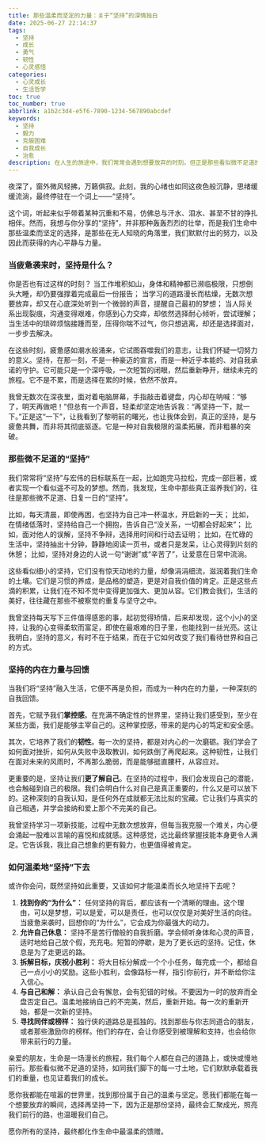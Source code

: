```yaml
---
title: 那些温柔而坚定的力量：关于“坚持”的深情独白
date: 2025-06-27 22:14:37
tags:
  - 坚持
  - 成长
  - 勇气
  - 韧性
  - 心灵感悟
categories:
  - 心灵成长
  - 生活哲学
toc: true
toc_number: true
abbrlink: a1b2c3d4-e5f6-7890-1234-567890abcdef
keywords:
  - 坚持
  - 毅力
  - 克服困难
  - 自我成长
  - 治愈
description: 在人生的旅途中，我们常常会遇到想要放弃的时刻。但正是那些看似微不足道的坚持，如同涓涓细流汇聚成海，最终塑造了我们，也照亮了前行的路。这篇文章，想与你一同感受坚持的力量，以及它如何温柔地治愈并成就我们。
---
```


夜深了，窗外微风轻拂，万籁俱寂。此刻，我的心绪也如同这夜色般沉静，思绪缓缓流淌，最终停驻在一个词上——“坚持”。

这个词，听起来似乎带着某种沉重和不易，仿佛总与汗水、泪水、甚至不甘的挣扎相伴。然而，我想与你分享的“坚持”，并非那种轰轰烈烈的壮举，而是我们生命中那些温柔而坚定的选择，是那些在无人知晓的角落里，我们默默付出的努力，以及因此而获得的内心平静与力量。

### 当疲惫袭来时，坚持是什么？

你是否也有过这样的时刻？
当工作堆积如山，身体和精神都已濒临极限，只想倒头大睡，却仍要强撑着完成最后一份报告；
当学习的道路漫长而枯燥，无数次想要放弃，却又在心底深处听到一个微弱的声音，提醒自己最初的梦想；
当人际关系出现裂痕，沟通变得艰难，你感到心力交瘁，却依然选择耐心倾听，尝试理解；
当生活中的琐碎烦恼接踵而至，压得你喘不过气，你只想逃离，却还是选择面对，一步步去解决。

在这些时刻，疲惫感如潮水般涌来，它试图吞噬我们的意志，让我们怀疑一切努力的意义。坚持，在那一刻，不是一种豪迈的宣言，而是一种近乎本能的、对自我承诺的守护。它可能只是一个深呼吸，一次短暂的闭眼，然后重新睁开，继续未完的旅程。它不是不累，而是选择在累的时候，依然不放弃。

我曾无数次在深夜里，面对着电脑屏幕，手指敲击着键盘，内心却在呐喊：“够了，明天再做吧！”但总有一个声音，轻柔却坚定地告诉我：“再坚持一下，就一下。”正是这“一下”，让我看到了黎明前的曙光，也让我体会到，真正的坚持，是与疲惫共舞，而非将其彻底驱逐。它是一种对自我极限的温柔拓展，而非粗暴的突破。

### 那些微不足道的“坚持”

我们常常将“坚持”与宏伟的目标联系在一起，比如跑完马拉松，完成一部巨著，或者实现一个看似遥不可及的梦想。然而，我发现，生命中那些真正滋养我们的，往往是那些微不足道、日复一日的“坚持”。

比如，每天清晨，即使再困，也坚持为自己冲一杯温水，开启新的一天；
比如，在情绪低落时，坚持给自己一个拥抱，告诉自己“没关系，一切都会好起来”；
比如，面对他人的误解，坚持不争辩，选择用时间和行动去证明；
比如，在忙碌的生活中，坚持抽出十分钟，静静地阅读一页书，或者只是发呆，让心灵得到片刻的休憩；
比如，坚持对身边的人说一句“谢谢”或“辛苦了”，让爱意在日常中流淌。

这些看似细小的坚持，它们没有惊天动地的力量，却像涓涓细流，滋润着我们生命的土壤。它们是习惯的养成，是品格的塑造，更是对自我价值的肯定。正是这些点滴的积累，让我们在不知不觉中变得更加强大、更加从容。它们教会我们，生活的美好，往往藏在那些不被察觉的重复与坚守之中。

我曾坚持每天写下三件值得感恩的事，起初觉得矫情，后来却发现，这个小小的坚持，让我的心变得柔软而富足，即使在最艰难的日子里，也能找到一丝光亮。这让我明白，坚持的意义，有时不在于结果，而在于它如何改变了我们看待世界和自己的方式。

### 坚持的内在力量与回馈

当我们将“坚持”融入生活，它便不再是负担，而成为一种内在的力量，一种深刻的自我回馈。

首先，它赋予我们**掌控感**。在充满不确定性的世界里，坚持让我们感受到，至少在某些方面，我们是能够主宰自己的。这种掌控感，带来的是内心的笃定和安全感。

其次，它培养了我们的**韧性**。每一次的坚持，都是对内心的一次磨砺。我们学会了如何面对挫折，如何从失败中汲取教训，如何跌倒了再爬起来。这种韧性，让我们在面对未来的风雨时，不再那么脆弱，而是能够挺直腰杆，从容应对。

更重要的是，坚持让我们**更了解自己**。在坚持的过程中，我们会发现自己的潜能，也会触碰到自己的极限。我们会明白什么对自己是真正重要的，什么又是可以放下的。这种深刻的自我认知，是任何外在成就都无法比拟的宝藏。它让我们与真实的自己相遇，并学会接纳和爱上那个不完美的自己。

我曾坚持学习一项新技能，过程中无数次想放弃，但每当我克服一个难关，内心便会涌起一股难以言喻的喜悦和成就感。这种感觉，远比最终掌握技能本身更令人满足。它告诉我，我比自己想象的更有毅力，也更值得被肯定。

### 如何温柔地“坚持”下去

或许你会问，既然坚持如此重要，又该如何才能温柔而长久地坚持下去呢？

1.  **找到你的“为什么”：** 任何坚持的背后，都应该有一个清晰的理由。这个理由，可以是梦想，可以是爱，可以是责任，也可以仅仅是对美好生活的向往。当疲惫来袭时，回想你的“为什么”，它会成为你最强大的动力。
2.  **允许自己休息：** 坚持不是苦行僧般的自我折磨。学会倾听身体和心灵的声音，适时地给自己放个假，充充电。短暂的停歇，是为了更长远的坚持。记住，休息是为了走更远的路。
3.  **拆解目标，庆祝小胜利：** 将大目标分解成一个个小任务，每完成一个，都给自己一点小小的奖励。这些小胜利，会像路标一样，指引你前行，并不断给你注入信心。
4.  **与自己和解：** 承认自己会有懈怠，会有犯错的时候。不要因为一时的放弃而全盘否定自己。温柔地接纳自己的不完美，然后，重新开始。每一次的重新开始，都是一次新的坚持。
5.  **寻找同伴或榜样：** 独行侠的道路总是孤独的。找到那些与你志同道合的朋友，或者那些激励你的榜样。他们的存在，会让你感受到被理解和支持，也会给你带来前行的力量。

亲爱的朋友，生命是一场漫长的旅程，我们每个人都在自己的道路上，或快或慢地前行。那些看似微不足道的坚持，如同我们脚下的每一寸土地，它们默默承载着我们的重量，也见证着我们的成长。

愿你我都能在喧嚣的世界里，找到那份属于自己的温柔与坚定。愿我们都能在每一个想要放弃的瞬间，选择再坚持一下，因为正是那份坚持，最终会汇聚成光，照亮我们前行的路，也温暖我们自己。

愿你所有的坚持，最终都化作生命中最温柔的馈赠。